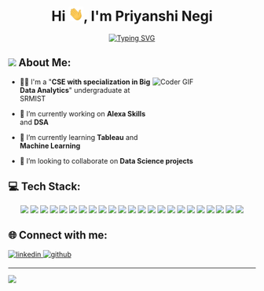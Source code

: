 <!-- ### Hi there 👋 -->

<!--
**PriyanshiNegi01/PriyanshiNegi01** is a ✨ _special_ ✨ repository because its `README.md` (this file) appears on your GitHub profile.

Here are some ideas to get you started:

- 🔭 I’m currently working on ...
- 🌱 I’m currently learning ...
- 👯 I’m looking to collaborate on ...
- 🤔 I’m looking for help with ...
- 💬 Ask me about ...
- 📫 How to reach me: ...
- 😄 Pronouns: ...
- ⚡ Fun fact: ...
-->
<h1 align="center">Hi <img src="https://raw.githubusercontent.com/ABSphreak/ABSphreak/master/gifs/Hi.gif" width="30">, I'm Priyanshi Negi</h1>
<!--
<h4 align="center">✨ Aspiring Data Analyst ✨</h4>
-->
<p align="center">
  <a href="https://git.io/typing-svg"><img src="https://readme-typing-svg.herokuapp.com?font=Fira+Code&size=18&duration=4500&pause=1000&color=AE24BD&center=true&width=435&lines=Aspiring+Data+Analyst+%E2%9C%A8;Embracing+challenges+as+opportunities+%F0%9F%95%8A%EF%B8%8F;Always+a+learner+%F0%9F%92%BB;Dedicated+to+continuous+growth+%F0%9F%93%88" alt="Typing SVG" /></a>
</p>

<!-- ## 💫 About Me: -->
## <picture><img src = "https://github.com/7oSkaaa/7oSkaaa/blob/main/Images/about_me.gif?raw=true" width = 30px></picture> About Me:

<!--
<picture> <img align="right" src="https://media.giphy.com/media/SWoSkN6DxTszqIKEqv/giphy.gif" width = 300px></picture>

<img align="right" alt="Coder GIF" height=250 width=350 src="https://cdn.dribbble.com/users/2704414/screenshots/7466903/media/b08ab576316bd4582fef189f471cd9e5.gif"/>
-->
<img align="right" alt="Coder GIF" height=150 width=210 src="https://cdn.dribbble.com/users/2704414/screenshots/7466903/media/b08ab576316bd4582fef189f471cd9e5.gif"/>

- 👩‍🎓 I'm a "**CSE with specialization in Big Data Analytics**" undergraduate at SRMIST

- 🔭 I’m currently working on **Alexa Skills** and **DSA**

- 🌱 I’m currently learning **Tableau** and **Machine Learning**

- 👯 I’m looking to collaborate on **Data Science projects**

<!--
- 📫 How to reach me **priyanshinegi11@gmail.com**
- 📄 Know about my experiences [https://drive.google.com/file/d/1R8u8gaoMykzHjwMvaP6qDJjIJRDnmmvB/view?usp=sharing](https://drive.google.com/file/d/1R8u8gaoMykzHjwMvaP6qDJjIJRDnmmvB/view?usp=sharing)
-->
## 💻 Tech Stack:

<p align="center">
  <img src="https://img.shields.io/badge/Python-FFD43B?style=for-the-badge&logo=python&logoColor=blue"><img/>
  <img src="https://img.shields.io/badge/java-%23ED8B00.svg?style=for-the-badge&logo=java&logoColor=white"><img/>
  <img src="https://img.shields.io/badge/R-276DC3?style=for-the-badge&logo=R&logoColor=white">
  <img src="https://img.shields.io/badge/Tableau-E97627?style=for-the-badge&logo=tableau&logoColor=white">
  <img src="https://img.shields.io/badge/Power%20BI-F2C811?style=for-the-badge&logo=power-bi&logoColor=black">
  <img src="https://img.shields.io/badge/c-%2300599C.svg?style=for-the-badge&logo=c&logoColor=white"><img/>
  <img src="https://img.shields.io/badge/c++-%2300599C.svg?style=for-the-badge&logo=c%2B%2B&logoColor=white"><img/>
  <img src="https://img.shields.io/badge/HTML5-E34F26?style=for-the-badge&logo=html5&logoColor=white"><img/>
  <img src="https://img.shields.io/badge/CSS3-1572B6?style=for-the-badge&logo=css3&logoColor=white"><img/>
  <img src="https://img.shields.io/badge/JavaScript-323330?style=for-the-badge&logo=javascript&logoColor=F7DF1E"><img/>
  <img src="https://img.shields.io/badge/postgres-%23316192.svg?style=for-the-badge&logo=postgresql&logoColor=white"><img/>
  <img src="https://img.shields.io/badge/mysql-%2300f.svg?style=for-the-badge&logo=mysql&logoColor=white"><img/>
  <img src="https://img.shields.io/badge/sqlite-%2307405e.svg?style=for-the-badge&logo=sqlite&logoColor=white"><img/>
  <img src="https://img.shields.io/badge/numpy-%23013243.svg?style=for-the-badge&logo=numpy&logoColor=white"><img/>
  <img src="https://img.shields.io/badge/pandas-%23150458.svg?style=for-the-badge&logo=pandas&logoColor=white"><img/>
  <img src="https://img.shields.io/badge/scikit--learn-%23F7931E.svg?style=for-the-badge&logo=scikit-learn&logoColor=white"><img/>
  <img src="https://img.shields.io/badge/Amazon%20DynamoDB-4053D6?style=for-the-badge&logo=Amazon%20DynamoDB&logoColor=white"><img/>
  <img src="https://img.shields.io/badge/amazon%20alexa-52b5f7?style=for-the-badge&logo=amazon%20alexa&logoColor=white"><img/>
  <img src="https://img.shields.io/badge/Canva-%2300C4CC.svg?style=for-the-badge&logo=Canva&logoColor=white"><img/>
  <img src="https://img.shields.io/badge/figma-%23F24E1E.svg?style=for-the-badge&logo=figma&logoColor=white"><img/>
  <img src="https://img.shields.io/badge/VSCode-007ACC?style=for-the-badge&logo=visual-studio-code&logoColor=white">
  <img src="https://img.shields.io/badge/IntelliJ%20IDEA-000000?style=for-the-badge&logo=intellij-idea&logoColor=white">
  <img src="https://img.shields.io/badge/PyCharm-000000?style=for-the-badge&logo=pycharm&logoColor=white">
</p> 

<!-- ## 📊 GitHub Stats: -->

<!--
## <picture> <img src = "https://github.com/7oSkaaa/7oSkaaa/blob/main/Images/Statistics.gif?raw=true" width = 30px>  </picture> GitHub Stats:
![](https://github-readme-streak-stats.herokuapp.com/?user=PriyanshiNegi01&theme=dark&hide_border=false)<br/>
![](https://github-readme-stats.vercel.app/api?username=PriyanshiNegi01&theme=dark&hide_border=false&include_all_commits=false&count_private=false)<br/>
![](https://github-readme-stats.vercel.app/api/top-langs/?username=PriyanshiNegi01&theme=dark&hide_border=false&include_all_commits=false&count_private=false&layout=compact)
-->

## 🌐 Connect with me:

<a href="https://linkedin.com/in/priyanshi-negi-6441461ab" target="_blank">
<img src=https://img.shields.io/badge/linkedin-%231E77B5.svg?&style=for-the-badge&logo=linkedin&logoColor=white alt=linkedin style="margin-bottom: 5px;" />
</a>
<a href="https://github.com/PriyanshiNegi01" target="_blank">
<img src=https://img.shields.io/badge/github-%2324292e.svg?&style=for-the-badge&logo=github&logoColor=white alt=github style="margin-bottom: 5px;" />
</a> 

---
[![](https://visitcount.itsvg.in/api?id=PriyanshiNegi01&icon=0&color=11)](https://visitcount.itsvg.in)
